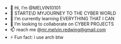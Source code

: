 - 👋 Hi, I’m @MELVIN10101
- 👀 STARTE\D MYJOURNEY TO THE CYBER WORLD
- 🌱 I’m currently learning EVERYTHING THAT I CAN
- 💞️ I’m looking to collaborate on CYBER PROJECTS
- 📫 reach me @mr.melvin.redwing@gmail.com
- ⚡ Fun fact: i use arch btw

<!---
MELVIN10101/MELVIN10101 is a ✨ special ✨ repository because its `README.md` (this file) appears on your GitHub profile.
You can click the Preview link to take a look at your changes.
--->
